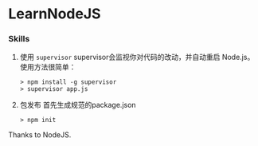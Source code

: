 LearnNodeJS
===========

### Skills
1. 使用 `supervisor`
    supervisor会监视你对代码的改动，并自动重启 Node.js。使用方法很简单：
    ```
    > npm install -g supervisor
    > supervisor app.js
    ```

2. 包发布
    首先生成规范的package.json
    ```
    > npm init
    ```


Thanks to NodeJS.
